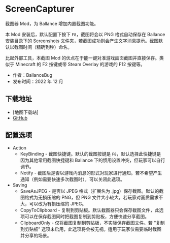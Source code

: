 # ScreenCapturer

截图器 Mod，为 Ballance 增加内置截图功能。

本 Mod 安装后，默认配置下按下 `F8`，截图将会以 PNG 格式自动保存在 Ballance 安装目录下的 Screenshots 文件夹，若截图成功则会产生文字消息提示。截图默认以截图时间（精确到秒）命名。

比起外部工具，本截图 Mod 的优点在于能一键对准游戏画面截图并直接保存。类似于 Minecraft 的 F2 按键或带 Steam Overlay 的游戏的 F12 按键等。

- 作者：BallanceBug
- 发布时间：2022 年 12 月

## 下载地址

- [地图下载站]
- [GitHub](https://github.com/Xenapte/MyBMLMods)

## 配置选项

- Action
  * KeyBinding - 截图快捷键。默认的截图按键是 `F8`，默认选择此快捷键是因为其他常用截图快捷键和 Ballance 下的惯用设置冲突，但玩家可以自行调节。
  * Notify - 截图后是否以游戏内消息的形式对玩家进行通知。若不希望产生通知（例如需要快速多次截图时），可以关闭此选项。
- Saving
  * SaveAsJPEG - 是否以 JPEG 格式（扩展名为 .jpg）保存截图。默认的截图格式为无损压缩的 PNG，但 PNG 文件大小较大，若玩家对画质需求不大，可以改为有损压缩的 JPEG。
  * CopyToClipboard - 复制到剪贴板。默认截图器只会保存截图文件，此选项可以在保存截图同时把截图复制到剪贴板，方便快速分享截图。
  * ClipboardOnly - 仅将截图复制到剪贴板，不实际保存截图文件。若 “复制到剪贴板” 选项未启用，此选项将会被无视。适用于玩家仅需要临时截图并分享的场景。
